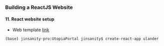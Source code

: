 ###  Building a ReactJS Website

#### 11. React website setup

* Web template [link](https://startbootstrap.com/themes/agency/)

```bash
(base) jinsanity-pro:UtopiaPortal jinsanity$ create-react-app ulander
```

